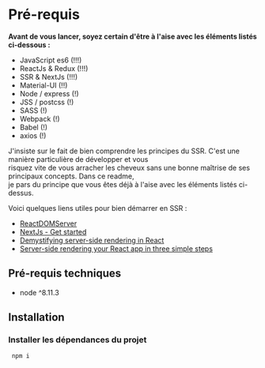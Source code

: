 # Pré-requis

**Avant de vous lancer, soyez certain d'être à l'aise avec les éléments listés ci-dessous :**  
  
- JavaScript es6 (!!!)  
- ReactJs & Redux (!!!)  
- SSR & NextJs (!!!)  
- Material-UI (!!)  
- Node / express (!)  
- JSS / postcss (!)  
- SASS (!)  
- Webpack (!)  
- Babel (!)  
- axios (!)  
  
J'insiste sur le fait de bien comprendre les principes du SSR. C'est une manière particulière de développer et vous   
risquez vite de vous arracher les cheveux sans une bonne maîtrise de ses principaux concepts. Dans ce readme,   
je pars du principe que vous êtes déjà à l'aise avec les éléments listés ci-dessus.

Voici quelques liens utiles pour bien démarrer en SSR : 

- [ReactDOMServer](https://reactjs.org/docs/react-dom-server.html)
- [NextJs - Get started](https://nextjs.org/learn/)
- [Demystifying server-side rendering in React](https://medium.freecodecamp.org/demystifying-reacts-server-side-render-de335d408fe4)
- [Server-side rendering your React app in three simple steps](https://medium.freecodecamp.org/server-side-rendering-your-react-app-in-three-simple-steps-7a82b95db82e)
  

## Pré-requis techniques 

- node ^8.11.3  
  
## Installation  
  
### Installer les dépendances du projet  
  
     npm i  

